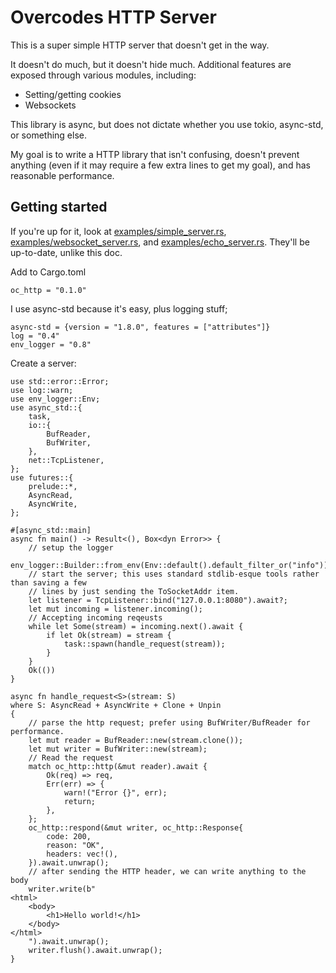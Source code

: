 # Overcodes HTTP Server

This is a super simple HTTP server that doesn't get in the way.

It doesn't do much, but it doesn't hide much. Additional features are exposed through various
modules, including:

- Setting/getting cookies
- Websockets

This library is async, but does not dictate whether you use tokio, async-std, or something else.

My goal is to write a HTTP library that isn't confusing, doesn't prevent anything (even if it may
require a few extra lines to get my goal), and has reasonable performance.

## Getting started

If you're up for it, look at [examples/simple_server.rs], [examples/websocket_server.rs], and [examples/echo_server.rs]. They'll be up-to-date, unlike this doc.

[examples/echo_server.rs]: https://github.com/over-codes/oc-http/blob/main/examples/echo_server.rs
[examples/websocket_server.rs]: https://github.com/over-codes/oc-http/blob/main/examples/websocket_server.rs
[examples/simple_server.rs]: https://github.com/over-codes/oc-http/blob/main/examples/simple_server.rs

Add to Cargo.toml

```
oc_http = "0.1.0"
```

I use async-std because it's easy, plus logging stuff;

```
async-std = {version = "1.8.0", features = ["attributes"]}
log = "0.4"
env_logger = "0.8"
```

Create a server:

```
use std::error::Error;
use log::warn;
use env_logger::Env;
use async_std::{
    task,
    io::{
        BufReader,
        BufWriter,
    },
    net::TcpListener,
};
use futures::{
    prelude::*,
    AsyncRead,
    AsyncWrite,
};

#[async_std::main]
async fn main() -> Result<(), Box<dyn Error>> {
    // setup the logger
    env_logger::Builder::from_env(Env::default().default_filter_or("info")).init();
    // start the server; this uses standard stdlib-esque tools rather than saving a few
    // lines by just sending the ToSocketAddr item.
    let listener = TcpListener::bind("127.0.0.1:8080").await?;
    let mut incoming = listener.incoming();
    // Accepting incoming reqeusts
    while let Some(stream) = incoming.next().await {
        if let Ok(stream) = stream {
            task::spawn(handle_request(stream));
        }
    }
    Ok(())
}

async fn handle_request<S>(stream: S)
where S: AsyncRead + AsyncWrite + Clone + Unpin
{
    // parse the http request; prefer using BufWriter/BufReader for performance.
    let mut reader = BufReader::new(stream.clone());
    let mut writer = BufWriter::new(stream);
    // Read the request
    match oc_http::http(&mut reader).await {
        Ok(req) => req,
        Err(err) => {
            warn!("Error {}", err);
            return;
        },
    };
    oc_http::respond(&mut writer, oc_http::Response{
        code: 200,
        reason: "OK",
        headers: vec!(),
    }).await.unwrap();
    // after sending the HTTP header, we can write anything to the body
    writer.write(b"
<html>
    <body>
        <h1>Hello world!</h1>
    </body>
</html>
    ").await.unwrap();
    writer.flush().await.unwrap();
}
```